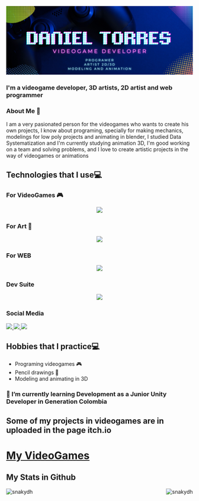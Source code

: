 <img src="https://raw.githubusercontent.com/DanndxFull/DanndxFull/main/VideoGame%20Developer.png"/>

### I'm a videogame developer, 3D artists, 2D artist and web programmer

### About Me 🧔
I am a very pasionated person for the videogames who wants to create his own projects, I know about programing, specially for making mechanics, modelings for low poly projects and animating in blender, I studied Data Systematization and I'm currently studying animation 3D, I'm good working on a team and solving problems, and I love to create artistic projects in the way of videogames or animations

## Technologies that I use💻
<h3> For VideoGames 🎮</h3>
  <p align="center">
  <a href="https://skillicons.dev">
    <img src="https://skillicons.dev/icons?i=git,github,cs,unity" width="300"/>
  </a>
</p>
<h3> For Art 🎨</h3>
  <p align="center">
  <a href="https://skillicons.dev">
    <img src="https://skillicons.dev/icons?i=blender" width="100"/>
  </a>
</p>
<h3> For WEB</h3>
  <p align="center">
  <a href="https://skillicons.dev">
    <img src="https://skillicons.dev/icons?i=html,bootstrap,css,figma,heroku,java,mysql,postgres" width="500"/>
  </a>
</p>
<h3> Dev Suite</h3>
  <p align="center">
  <a href="https://skillicons.dev">
    <img src="https://skillicons.dev/icons?i=vscode,visualstudio" width="200"/>
  </a>
</p>
<h3> Social Media</h3>
<a href="https://www.instagram.com/danndxfull/?hl=en">
    <img src="https://skillicons.dev/icons?i=instagram" />
</a>
<a href="https://twitter.com/DanndxFull">
    <img src="https://skillicons.dev/icons?i=twitter" />
</a>
<a href="https://www.linkedin.com/in/daniel-torres-05147323b/">
    <img src="https://skillicons.dev/icons?i=linkedin" />
</a>

## Hobbies that I practice💻
* Programing videogames 🎮
* Pencil drawings 🎨
* Modeling and animating in 3D

### 🌱 I’m currently learning Development as a Junior Unity Developer in Generation Colombia


## Some of my projects in videogames are in uploaded in the page itch.io 
<h1><a href="https://danndxfull.itch.io">My VideoGames</a></h1>

## My Stats in Github
<img align="left" src="https://github-readme-stats.vercel.app/api/top-langs/?username=danndxfull&theme=dark&,dockerfile&hide=html" alt="snakydh" />
<img align="right" src="https://github-readme-stats.vercel.app/api?username=danndxfull&theme=dark&show_icons=true&line_height=27&" alt="snakydh" />

<!--
**DanndxFull/DanndxFull** is a ✨ _special_ ✨ repository because its `README.md` (this file) appears on your GitHub profile.

Here are some ideas to get you started:

- 🔭 I’m currently working on ...
- 🌱 I’m currently learning ...
- 👯 I’m looking to collaborate on ...
- 🤔 I’m looking for help with ...
- 💬 Ask me about ...
- 📫 How to reach me: ...
- 😄 Pronouns: ...
- ⚡ Fun fact: ...
-->
